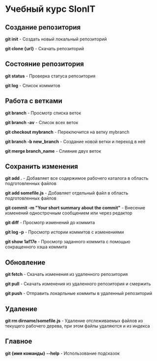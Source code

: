 # Учебный курс SlonIT

## Создание репозитория

**git init** - Создать новый локальный репозиторий

**git clone {url}** - Скачать репозиторий

## Состояние репозитория

**git status** - Проверка статуса репозитория

**git log** - Список коммитов

## Работа с ветками

**git branch** - Просмотр списка веток

**git branch -av** - Список всех веток

**git checkout mybranch** - Переключится на ветку mybranch

**git branch -b new_branch** - Создание новой ветки и переход в неё

**git merge branch_name** - Слияние двух веток

## Сохранить изменения

**git add .** - Добавляет все содержимое рабочего каталога в область подготовленных файлов

**git add somefile.js** - Добавляет отдельный файл в область подготовленных файлов
 
**git commit -m "Your short summary about the commit"** - Внесение изменений однострочным сообщением или через редактор

**git diff** - Просмотр изменений до коммита

**git log -p** - Просмотр истории коммитов с изменениями

**git show 1af17e** - Просмотр заданного коммита с помощью сокращенного хэша коммита

## Обновление

**git fetch** - Скачать изменения из удаленного репозитория

**git pull** - Скачать изменения из удаленного репозитория и смержить

**git push** - Отправить локарльные коммиты в удаленный репозиторий

## Удаление 

**git rm dirname/somefile.js** - Удаление отслеживаемых файлов из текущего рабочего дерева, при этом файлы удаляются и из индекса

## Главное

**git {имя команды} --help** - Использование подсказок


 


